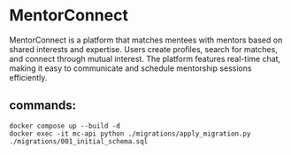# MentorConnect
MentorConnect is a platform that matches mentees with mentors based on shared interests and expertise. Users create profiles, search for matches, and connect through mutual interest. The platform features real-time chat, making it easy to communicate and schedule mentorship sessions efficiently.


## commands:
```
docker compose up --build -d
docker exec -it mc-api python ./migrations/apply_migration.py ./migrations/001_initial_schema.sql
```
